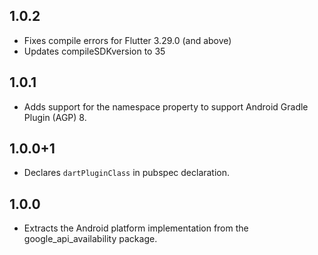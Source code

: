 ## 1.0.2

 * Fixes compile errors for Flutter 3.29.0 (and above)
 * Updates compileSDKversion to 35

## 1.0.1

* Adds support for the namespace property to support Android Gradle Plugin (AGP) 8.

## 1.0.0+1

* Declares `dartPluginClass` in pubspec declaration.

## 1.0.0

* Extracts the Android platform implementation from the google_api_availability package.
